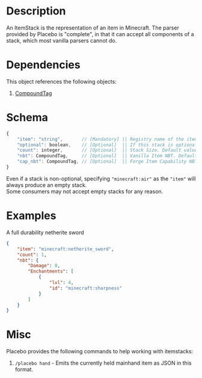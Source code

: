 # Description
An ItemStack is the representation of an item in Minecraft. The parser provided by Placebo is "complete", in that it
can accept all components of a stack, which most vanilla parsers cannot do.

# Dependencies
This object references the following objects:
1. [CompoundTag](./CompoundTag.md)

# Schema
```js
{
    "item": "string",       // [Mandatory] || Registry name of the item to load.
    "optional": boolean,    // [Optional]  || If this stack is optional, and will produce an empty stack instead of throwing an error when the item is not found. Default value = false.
    "count": integer,       // [Optional]  || Stack Size. Default value = 1.
    "nbt": CompoundTag,     // [Optional]  || Vanilla Item NBT. Default value = empty NBT.
    "cap_nbt": CompoundTag, // [Optional]  || Forge Item Capability NBT. Default value = empty NBT.
}
```

Even if a stack is non-optional, specifying `"minecraft:air"` as the `"item"` will always produce an empty stack.  
Some consumers may not accept empty stacks for any reason.

# Examples
A full durability netherite sword
```json
{
    "item": "minecraft:netherite_sword",
    "count": 1,
    "nbt": {
        "Damage": 0,
        "Enchantments": [
            {
                "lvl": 4,
                "id": "minecraft:sharpness"
            }
        ]
    }
}
```

# Misc
Placebo provides the following commands to help working with itemstacks:
1. `/placebo hand` - Emits the currently held mainhand item as JSON in this format.